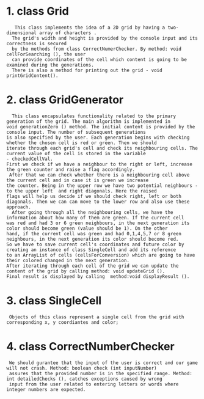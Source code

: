# 1. class Grid

       This class implements the idea of a 2D grid by having a two-dimensional array of characters .
      The grid's width and height is provided by the console input and its correctness is secured
      by the methods from class CorrectNumerChecker. By method: void cellForSearching (), the user
      can provide coordinates of the cell which content is going to be examined during the generations.
      There is also a method for printing out the grid - void printGridContent().

# 2. class GridGenerator

      This class encapsulates functionality related to the primary generation of the grid. The main algorithm is implemented in
    void generationZero () method. The initial content is provided by the console input. The number of subsequent generations
    is also specified by the user. Each generation begins with checking whether the chosen cell is red or green. Then we should
    iterate through each grid's cell and check its neighbouring cells. The current value of the cell is stored in the variable
    - checkedCellVal.
    First we check if we have a neighbour to the right or left, increase the green counter and raise a flag accordingly.
     After that we can check whether there is a neighbouring cell above the current cell and in case it is green we increase 
    the counter. Being in the upper row we have two potential neighbours - to the upper left  and right diagonals. Here the raised 
    flags will help us decide if we should check right, left or both diagonals. Then we can can move to the lower row and also use these 
    approach. 
      After going through all the neighbouring cells, we have the information about how many of them are green. If the current cell
    was red and had 3 or 6 green neighbours, in the next generation its color should become green (value should be 1). On the other
    hand, if the current cell was green and had 0,1,4,5,7 or 8 green neighbours, in the next generation its color should become red.
    So we have to save current cell's coordinates and future color by creating an instance of class SingleCell and add its reference
    to an ArrayList of cells (cellsForConversion) which are going to have their colored changed in the next generation.
    After iterating through each cell of the grid we can update the content of the grid by calling method: void updateGrid ().
    Final result is displayed by calling  method:void displayResult ().

# 3. class SingleCell
     Objects of this class represent a single cell from the grid with corresponding x, y coordiantes and color;
     
# 4. class CorrectNumberChecker
     We should gurantee that the input of the user is correct and our game will not crash. Method: boolean check (int inputNumber)
     assures that the provided number is in the specified range. Method: int detailedChecks (), catches exceptions caused by wrong
     input from the user related to entering letters or words where integer numbers are expected.
    

